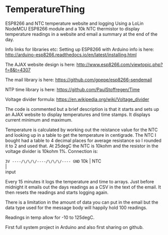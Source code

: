 # TemperatureThing
ESP8266 and NTC temperature website and logging
Using a LoLin NodeMCU ESP8266 module and a 10k NTC thermistor to display temperature readings in a website and email a summary at the end of the day.

Info links for libraries etc:
Setting up ESP8266 with Arduino info is here: http://arduino-esp8266.readthedocs.io/en/latest/installing.html

The AJAX website design is here: http://www.esp8266.com/viewtopic.php?f=8&t=4307

The mail library is here: https://github.com/gpepe/esp8266-sendemail

NTP time library is here: https://github.com/PaulStoffregen/Time

Voltage divider formula: https://en.wikipedia.org/wiki/Voltage_divider

The code is commented but a brief description is that it starts and sets up an AJAX website to display temperatures and time stamps. It displays current minimum and maximum.

Temperature is calculated by working out the reistance value for the NTC and looking up in a table to get the temperature in centigrade. The NTC I bought had a table to 4 decimal places for average resistance so I rounded it to 2 and used that.
At 25degC the NTC is 10kohm and the resistor in the voltage divider is 10kohm 1%. 
Connection is:

`3V ----/\/\/\/----/\/\/\/---- GND`
          10k    |   NTC    
                 |                
               input
              
Every 15 minutes it logs the temperature and time to arrays.
Just before midnight it emails out the days readings as a CSV in the text of the email.
It then resets the readings and starts logging again.

There is a limitation in the amount of data you can put in the email but the data type used for the message body will happily hold 100 readings.

Readings in temp allow for -10 to 125degC. 

First full system project in Arduino and also first sharing on github.
